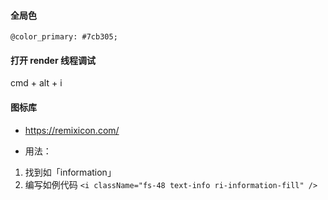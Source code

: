 #### 全局色
`@color_primary: #7cb305;`

#### 打开 render 线程调试
cmd + alt + i

#### 图标库
- https://remixicon.com/

- 用法：
1. 找到如「information」
2. 编写如例代码 `<i className="fs-48 text-info ri-information-fill" />`

